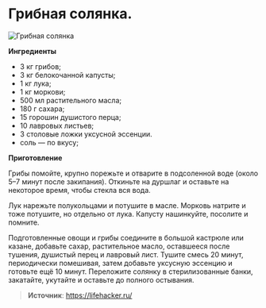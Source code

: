 # Грибная солянка.

![Грибная солянка](/images/Kulinar/Zagotovki/gribnaya_solyanka_01.jpg 'Грибная солянка')

**Ингредиенты**

- 3 кг грибов;
- 3 кг белокочанной капусты;
- 1 кг лука;
- 1 кг моркови;
- 500 мл растительного масла;
- 180 г сахара;
- 15 горошин душистого перца;
- 10 лавровых листьев;
- 3 столовые ложки уксусной эссенции.
- соль — по вкусу;

**Приготовление**

Грибы помойте, крупно порежьте и отварите в подсоленной воде (около 5–7 минут после закипания). Откиньте на дуршлаг и оставьте на некоторое время, чтобы стекла вся вода.

Лук нарежьте полукольцами и потушите в масле. Морковь натрите и тоже потушите, но отдельно от лука. Капусту нашинкуйте, посолите и помните.

Подготовленные овощи и грибы соедините в большой кастрюле или казане, добавьте сахар, растительное масло, оставшееся после тушения, душистый перец и лавровый лист. Тушите смесь 20 минут, периодически помешивая, затем добавьте уксусную эссенцию и готовьте ещё 10 минут. Переложите солянку в стерилизованные банки, закатайте, укутайте и оставьте до полного остывания.

> **Источник**: https://lifehacker.ru/
